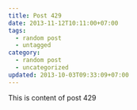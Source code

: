 ```yaml
---
title: Post 429
date: 2013-11-12T10:11:00+07:00
tags:
  - random post
  - untagged
category:
  - random post
  - uncategorized
updated: 2013-10-03T09:33:09+07:00
---
```

This is content of post 429